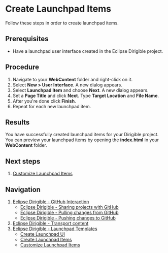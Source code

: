 # Create Launchpad Items
Follow these steps in order to create launchpad items.
## Prerequisites
* Have a launchpad user interface created in the Eclipse Dirigible project.
## Procedure
1. Navigate to your **WebContent** folder and right-click on it.
2. Select **New > User Interface**. A new dialog appears.
3. Select **Launchpad Item** and choose **Next**. A new dialog appears.
4. Set a **Page Title** and click **Next**. Type **Target Location** and **File Name**.
5. After you're done click **Finish**.
6. Repeat for each new launchpad item.
## Results
You have successfully created launchpad items for your Dirigible project. You can preview your launchpad items by opening the **index.html** in your **WebContent** folder.
## Next steps
1. [Customize Launchpad Items](Customize-Launchpad-Items.md)
## Navigation
1. [Eclipse Dirigible - GitHub Interaction](GitHub-Interaction.md)
    * [Eclipse Dirigible - Sharing projects with GitHub](GitHub-Sharing-Project.md)
    * [Eclipse Dirigible - Pulling changes from GitHub](GitHub-Pulling-Changes.md)
    * [Eclipse Dirigible - Pushing changes to GitHub](GitHub-Pushing-Changes.md)
2. [Eclipse Dirigible - Transport content](Transport-Content-in-Eclipse-Dirigible.md)
3. [Eclipse Dirigible - Launchpad Templates](Launchpad-Templates.md)
    * [Create Launchpad UI](Create-Launchpad-UI.md)
    * [Create Launchpad Items](Create-Launchpad-Items.md)
    * [Customize Launchpad Items](Customize-Launchpad-Items.md)

